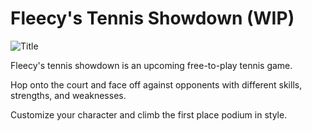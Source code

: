 # Fleecy's Tennis Showdown (WIP)

![Title](https://github.com/adambgoldsmith/fleecys-tennis-showdown/assets/52685070/446d85f1-4ed5-439c-8c16-e0a5eb38d7ad)

Fleecy's tennis showdown is an upcoming free-to-play tennis game.

Hop onto the court and face off against opponents with different skills, strengths, and weaknesses.

Customize your character and climb the first place podium in style.

